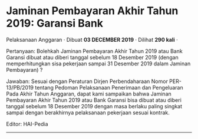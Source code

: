 Jaminan Pembayaran Akhir Tahun 2019: Garansi Bank
=================================================

Pelaksanaan Anggaran · Dibuat **03 DECEMBER 2019** · Dilihat **290 kali** ·

Pertanyaan: Bolehkah Jaminan Pembayaran Akhir Tahun 2019 atau Bank Garansi dibuat atau diberi tanggal sebelum 18 Desember 2019 (dengan memperhitungkan sisa pekerjaan sampai 31 Desember 2019 dalam Jaminan Pembayaran) ?

  

Jawaban: Sesuai dengan Peraturan Dirjen Perbendaharaan Nomor PER-13/PB/2019 tentang Pedoman Pelaksanaan Penerimaan dan Pengeluaran Pada Akhir Tahun Anggaran, dapat kami sampaikan bahwa Jaminan Pembayaran Akhir Tahun 2019 atau Bank Garansi bisa dibuat atau diberi tanggal sebelum 18 Desember 2019 dengan masa berlaku paling singkat sampai dengan berakhirnya pelaksanaan pekerjaan sesuai kontrak.

  

Editor: HAI-Pedia  

  
  
  

* * *